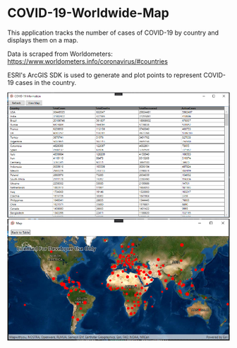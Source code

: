 # COVID-19-Worldwide-Map
This application tracks the number of cases of COVID-19 by country and displays them on a map.

Data is scraped from Worldometers: https://www.worldometers.info/coronavirus/#countries

ESRI's ArcGIS SDK is used to generate and plot points to represent COVID-19 cases in the country.

![COVID-19 Data in Table](https://raw.githubusercontent.com/hdave009/COVID-19-Worldwide-Map/master/COVID%2019%20Information%20Table.PNG)
![COVID-19 Data in Map](https://raw.githubusercontent.com/hdave009/COVID-19-Worldwide-Map/master/COVID%2019%20Information%20MAP.PNG)
